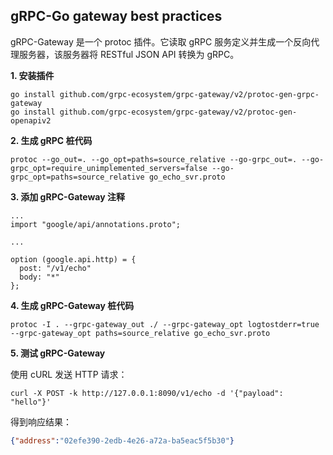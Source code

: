 ## gRPC-Go gateway best practices

gRPC-Gateway 是一个 protoc 插件。它读取 gRPC 服务定义并生成一个反向代理服务器，该服务器将 RESTful JSON API 转换为 gRPC。

**1. 安装插件**

```shell
go install github.com/grpc-ecosystem/grpc-gateway/v2/protoc-gen-grpc-gateway
go install github.com/grpc-ecosystem/grpc-gateway/v2/protoc-gen-openapiv2
```

**2. 生成 gRPC 桩代码**

```shell
protoc --go_out=. --go_opt=paths=source_relative --go-grpc_out=. --go-grpc_opt=require_unimplemented_servers=false --go-grpc_opt=paths=source_relative go_echo_svr.proto
```

**3. 添加 gRPC-Gateway 注释**

```text
...
import "google/api/annotations.proto";

...

option (google.api.http) = {
  post: "/v1/echo"
  body: "*"
};
```

**4. 生成 gRPC-Gateway 桩代码**

```shell
protoc -I . --grpc-gateway_out ./ --grpc-gateway_opt logtostderr=true --grpc-gateway_opt paths=source_relative go_echo_svr.proto
```

**5. 测试 gRPC-Gateway**

使用 cURL 发送 HTTP 请求：

```shell
curl -X POST -k http://127.0.0.1:8090/v1/echo -d '{"payload": "hello"}'
```

得到响应结果：

```json
{"address":"02efe390-2edb-4e26-a72a-ba5eac5f5b30"}
```